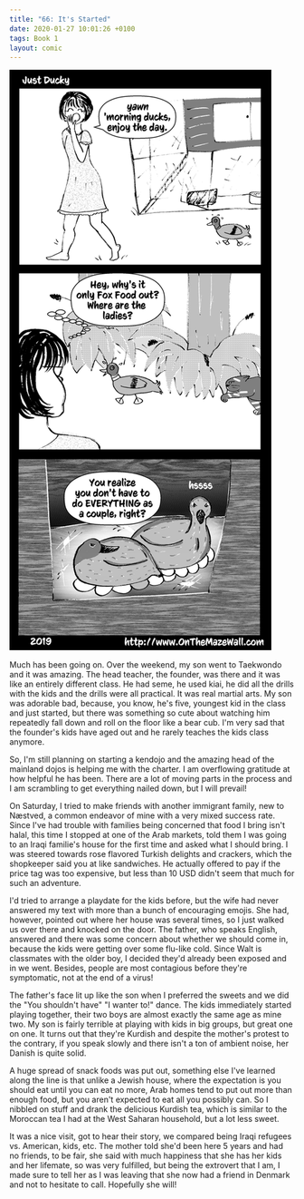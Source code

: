 ```yaml
---
title: "66: It's Started"
date: 2020-01-27 10:01:26 +0100
tags: Book 1
layout: comic
---
```


![66: It's Started](/comics/Book_1_-_066_It's_Started.png)

Much has been going on. Over the weekend, my son went to Taekwondo and it was amazing. The head teacher, the founder, was there and it was like an entirely different class. He had seme, he used kiai, he did all the drills with the kids and the drills were all practical. It was real martial arts. My son was adorable bad, because, you know, he's five, youngest kid in the class and just started, but there was something so cute about watching him repeatedly fall down and roll on the floor like a bear cub. I'm very sad that the founder's kids have aged out and he rarely teaches the kids class anymore.

So, I'm still planning on starting a kendojo and the amazing head of the mainland dojos is helping me with the charter. I am overflowing gratitude at how helpful he has been. There are a lot of moving parts in the process and I am scrambling to get everything nailed down, but I will prevail!

On Saturday, I tried to make friends with another immigrant family, new to Næstved, a common endeavor of mine with a very mixed success rate. Since I've had trouble with families being concerned that food I bring isn't halal, this time I stopped at one of the Arab markets, told them I was going to an Iraqi familie's house for the first time and asked what I should bring. I was steered towards rose flavored Turkish delights and crackers, which the shopkeeper said you at like sandwiches. He actually offered to pay if the price tag was too expensive, but less than 10 USD didn't seem that much for such an adventure.

I'd tried to arrange a playdate for the kids before, but the wife had never answered my text with more than a bunch of encouraging emojis. She had, however, pointed out where her house was several times, so I just walked us over there and knocked on the door. The father, who speaks English, answered and there was some concern about whether we should come in, because the kids were getting over some flu-like cold. Since Walt is classmates with the older boy, I decided they'd already been exposed and in we went. Besides, people are most contagious before they're symptomatic, not at the end of a virus!

The father's face lit up like the son when I preferred the sweets and we did the "You shouldn't have" "I wanter to!" dance. The kids immediately started playing together, their two boys are almost exactly the same age as mine two. My son is fairly terrible at playing with kids in big groups, but great one on one. It turns out that they're Kurdish and despite the mother's protest to the contrary, if you speak slowly and there isn't a ton of ambient noise, her Danish is quite solid.

A huge spread of snack foods was put out, something else I've learned along the line is that unlike a Jewish house, where the expectation is you should eat until you can eat no more, Arab homes tend to put out more than enough food, but you aren't expected to eat all you possibly can. So I nibbled on stuff and drank the delicious Kurdish tea, which is similar to the Moroccan tea I had at the West Saharan household, but a lot less sweet.

It was a nice visit, got to hear their story, we compared being Iraqi refugees vs. American, kids, etc. The mother told she'd been here 5 years and had no friends, to be fair, she said with much happiness that she has her kids and her lifemate, so was very fulfilled, but being the extrovert that I am, I made sure to tell her as I was leaving that she now had a friend in Denmark and not to hesitate to call. Hopefully she will!
